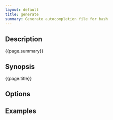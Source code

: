 ```yaml
---
layout: default
title: generate 
summary: Generate autocompletion file for bash
---
```


## Description

{{page.summary}}

## Synopsis

{{page.title}}

## Options

## Examples
